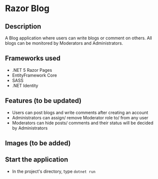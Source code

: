 # Razor Blog

## Description

A Blog application where users can write blogs or comment on others. All blogs can be monitored by Moderators and Administrators.

## Frameworks used

- .NET 5 Razor Pages
- EntityFramework Core
- SASS
- .NET Identity

## Features (to be updated)

- Users can post blogs and write comments after creating an account
- Administrators can assign/ remove Moderator role to/ from any user
- Moderators can hide posts/ comments and their status will be decided by Administrators

## Images (to be added)

## Start the application

- In the project's directory, type `dotnet run` 
